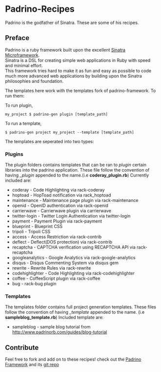 # Padrino-Recipes

Padrino is the godfather of Sinatra. These are some of his recipes.

## Preface

Padrino is a ruby framework built upon the excellent [Sinatra Microframework](http://www.sinatrarb.com).  
Sinatra is a DSL for creating simple web applications in Ruby with speed and minimal effort.  
This framework tries hard to make it as fun and easy as possible to code much more advanced web applications by
building upon the Sinatra philosophies and foundation.

The templates here work with the templates fork of padrino-framework. To run them:

To run plugin,  

    my_project $ padrino-gen plugin [template_path]
  
To run a template,  

    $ padrino-gen project my_project --template [template_path]
  
The templates are seperated into two types:   

### Plugins

The plugin folders contains templates that can be ran to *plugin* certain libraries into the padrino application. These file follow the convention of having *_plugin* appended to the name.(i.e **coderay_plugin.rb**) Currently included are:  

*   coderay           - Code Highlighting via rack-coderay
*   hoptoad           - HopToad notification via rack_hoptoad
*   maintenance       - Maintenance page plugin via rack-maintenance  
*   openid            - OpenID authentication via rack-openid  
*   carrierwave       - Carrierwave plugin via carrierwave  
*   twitter-login     - Twitter Login Authentication via twitter-login  
*   payment           - Payment Plugin via rack-payment  
*   blueprint         - Blueprint CSS  
*   tripoli           - Tripoli CSS  
*   access            - Access Restriction via rack-contrib  
*   deflect           - Deflect(DOS protection) via rack-contrib  
*   recaptcha         - CAPTCHA verification using RECAPTCHA API via rack-recaptcha  
*   googleanalytics   - Google Analytics via rack-google-analytics  
*   disqus            - Disqus Commenting System via disqus gem  
*   rewrite           - Rewrite Rules via rack-rewrite  
*   codehighlighter   - Code Highlighting via rack-codehighlighter  
*   coffee            - CoffeeScript plugin via rack-coffee  
*   bug               - rack-bug plugin
### Templates
The templates folder contains full project generation templates. These files follow the convention of having *_template* appended to the name. (i.e __sampleblog_template.rb__) Included template are:  
  
  *   sampleblog - sample blog tutorial from http://www.padrinorb.com/guides/blog-tutorial


## Contribute

Feel free to fork and add on to these recipes! 
check out the [Padrino Framework](http://www.padrinorb.com) and its [git repo](http://github.com/padrino/padrino-framework)


